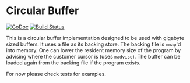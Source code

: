 # Circular Buffer

[![GoDoc](https://godoc.org/github.com/ashishgandhi/buffer?status.png)](https://godoc.org/github.com/ashishgandhi/buffer)
[![Build Status](https://travis-ci.org/ashishgandhi/buffer.svg?branch=master)](https://travis-ci.org/ashishgandhi/buffer)

This is a circular buffer implementation designed to be used with gigabyte sized buffers. It uses a file as its backing store. The backing file is `mmap`'d into memory. One can lower the resident memory size of the program by advising where the customer cursor is (uses `madvise`). The buffer can be loaded again from the backing file if the program exists. 

For now please check tests for examples.